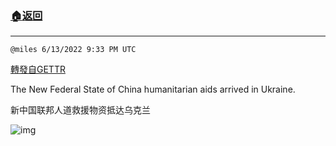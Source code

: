 ###  [:house:返回](README.md)
---


`@miles 6/13/2022 9:33 PM UTC`

[轉發自GETTR](https://gettr.com/post/p1dzggk098d)

The New Federal State of  China humanitarian aids arrived in Ukraine. 

新中国联邦人道救援物资抵达乌克兰

![img](https://media.gettr.com/group37/origin/2022/06/13/21/68ef449a-5e4b-8ab8-9ccb-d1898bf02c2b/out.jpg)
